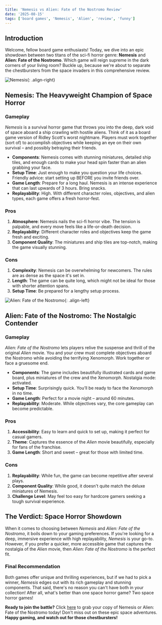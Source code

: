 ```yaml
---
title: 'Nemesis vs Alien: Fate of the Nostromo Review'
date: '2025-08-15'
tags: ['board games', 'Nemesis', 'Alien', 'review', 'funny']
---
```


## Introduction

Welcome, fellow board game enthusiasts! Today, we dive into an epic showdown between two titans of the sci-fi horror genre: **Nemesis** and **Alien: Fate of the Nostromo**. Which game will reign supreme in the dark corners of your living room? Buckle up, because we're about to separate the chestbursters from the space invaders in this comprehensive review.

![Nemesis](https://example.com/nemesis.jpg){: .align-right}

## Nemesis: The Heavyweight Champion of Space Horror

### Gameplay

*Nemesis* is a survival horror game that throws you into the deep, dark void of space aboard a ship crawling with hostile aliens. Think of it as a board game version of Ridley Scott's worst nightmare. Players must work together (sort of) to accomplish objectives while keeping an eye on their own survival – and possibly betraying their friends.

- **Components**: Nemesis comes with stunning miniatures, detailed ship tiles, and enough cards to make your head spin faster than an alien grabbing your face.
- **Setup Time**: Just enough to make you question your life choices. Friendly advice: start setting up BEFORE you invite friends over.
- **Game Length**: Prepare for a long haul. Nemesis is an intense experience that can last upwards of 3 hours. Bring snacks.
- **Replayability**: High. With different character roles, objectives, and alien types, each game offers a fresh horror-fest.

### Pros

1. **Atmosphere**: Nemesis nails the sci-fi horror vibe. The tension is palpable, and every move feels like a life-or-death decision.
2. **Replayability**: Different character roles and objectives keep the game fresh and exciting.
3. **Component Quality**: The miniatures and ship tiles are top-notch, making the game visually stunning.

### Cons

1. **Complexity**: Nemesis can be overwhelming for newcomers. The rules are as dense as the space it's set in.
2. **Length**: The game can be quite long, which might not be ideal for those with shorter attention spans.
3. **Setup Time**: Be prepared for a lengthy setup process.

![Alien: Fate of the Nostromo](https://example.com/alien_fate_of_nostromo.jpg){: .align-left}

## Alien: Fate of the Nostromo: The Nostalgic Contender

### Gameplay

*Alien: Fate of the Nostromo* lets players relive the suspense and thrill of the original *Alien* movie. You and your crew must complete objectives aboard the Nostromo while avoiding the terrifying Xenomorph. Work together or face a gruesome end.

- **Components**: The game includes beautifully illustrated cards and game board, plus miniatures of the crew and the Xenomorph. Nostalgia mode: activated.
- **Setup Time**: Surprisingly quick. You’ll be ready to face the Xenomorph in no time.
- **Game Length**: Perfect for a movie night – around 60 minutes.
- **Replayability**: Moderate. While objectives vary, the core gameplay can become predictable.

### Pros

1. **Accessibility**: Easy to learn and quick to set up, making it perfect for casual gamers.
2. **Theme**: Captures the essence of the *Alien* movie beautifully, especially for fans of the franchise.
3. **Game Length**: Short and sweet – great for those with limited time.

### Cons

1. **Replayability**: While fun, the game can become repetitive after several plays.
2. **Component Quality**: While good, it doesn't quite match the deluxe miniatures of Nemesis.
3. **Challenge Level**: May feel too easy for hardcore gamers seeking a tough survival experience.

## The Verdict: Space Horror Showdown

When it comes to choosing between *Nemesis* and *Alien: Fate of the Nostromo*, it boils down to your gaming preferences. If you're looking for a deep, immersive experience with high replayability, *Nemesis* is your go-to. However, if you prefer a quicker, more accessible game that captures the nostalgia of the *Alien* movie, then *Alien: Fate of the Nostromo* is the perfect fit.

### Final Recommendation

Both games offer unique and thrilling experiences, but if we had to pick a winner, *Nemesis* edges out with its rich gameplay and stunning components. That said, there's no reason you can't have both in your collection! After all, what's better than one space horror game? Two space horror games!

**Ready to join the battle?** Click [here](https://example.com) to grab your copy of Nemesis or Alien: Fate of the Nostromo today! Don't miss out on these epic space adventures. **Happy gaming, and watch out for those chestbursters!**
